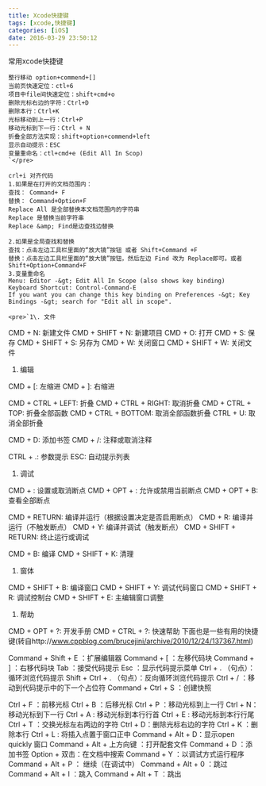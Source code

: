 ```yaml
---
title: Xcode快捷键
tags: [xcode,快捷键]
categories: [iOS]
date: 2016-03-29 23:50:12
---
```


常用xcode快捷键

    整行移动 option+commend+[]
    当前页快速定位：ctl+6
    项目中file间快速定位：shift+cmd+o
    删除光标右边的字符：Ctrl+D
    删除本行：Ctrl+K
    光标移动到上一行：Ctrl+P
    移动光标到下一行：Ctrl + N
    折叠全部方法实现：shift+option+commend+left
    显示自动提示：ESC
    变量重命名：ctl+cmd+e (Edit All In Scop)
    `</pre>

    crl+i 对齐代码
    1.如果是在打开的文档范围内：
    查找： Command+ F
    替换： Command+Option+F
    Replace All 是全部替换本文档范围内的字符串
    Replace 是替换当前字符串
    Replace &amp; Find是边查找边替换

    2.如果是全局查找和替换
    查找：点击左边工具栏里面的“放大镜”按钮 或者 Shift+Command +F
    替换：点击左边工具栏里面的“放大镜”按钮，然后左边 Find 改为 Replace即可。或者 Shift+Option+Command+F
    3.变量重命名
    Menu: Editor -&gt; Edit All In Scope (also shows key binding)
    Keyboard Shortcut: Control-Command-E
    If you want you can change this key binding on Preferences -&gt; Key Bindings -&gt; search for "Edit all in scope".

    <pre>`1\. 文件

CMD + N: 新建文件
CMD + SHIFT + N: 新建项目
CMD + O: 打开
CMD + S: 保存
CMD + SHIFT + S: 另存为
CMD + W: 关闭窗口
CMD + SHIFT + W: 关闭文件

1.  编辑

CMD + [: 左缩进
CMD + ]: 右缩进

CMD + CTRL + LEFT: 折叠
CMD + CTRL + RIGHT: 取消折叠
CMD + CTRL + TOP: 折叠全部函数
CMD + CTRL + BOTTOM: 取消全部函数折叠
CTRL + U: 取消全部折叠

CMD + D: 添加书签
CMD + /: 注释或取消注释

CTRL + .: 参数提示
ESC: 自动提示列表

1.  调试

CMD + : 设置或取消断点
CMD + OPT + : 允许或禁用当前断点
CMD + OPT + B: 查看全部断点

CMD + RETURN: 编译并运行（根据设置决定是否启用断点）
CMD + R: 编译并运行（不触发断点）
CMD + Y: 编译并调试（触发断点）
CMD + SHIFT + RETURN: 终止运行或调试

CMD + B: 编译
CMD + SHIFT + K: 清理

1.  窗体

CMD + SHIFT + B: 编译窗口
CMD + SHIFT + Y: 调试代码窗口
CMD + SHIFT + R: 调试控制台
CMD + SHIFT + E: 主编辑窗口调整

1.  帮助

CMD + OPT + ?: 开发手册
CMD + CTRL + ?: 快速帮助
下面也是一些有用的快捷键(转自http://www.cppblog.com/brucejini/archive/2010/12/24/137367.html)

Command + Shift + E ：扩展编辑器
Command + [ ：左移代码块
Command + ] ：右移代码块
Tab ：接受代码提示
Esc ：显示代码提示菜单
Ctrl + . （句点）：循环浏览代码提示
Shift + Ctrl + . （句点）：反向循环浏览代码提示
Ctrl + / ：移动到代码提示中的下一个占位符
Command + Ctrl + S ：创建快照

Ctrl + F ：前移光标
Ctrl + B ：后移光标
Ctrl + P ：移动光标到上一行
Ctrl + N：移动光标到下一行
Ctrl + A : 移动光标到本行行首
Ctrl + E : 移动光标到本行行尾
Ctrl + T ：交换光标左右两边的字符
Ctrl + D：删除光标右边的字符
Ctrl + K ：删除本行
Ctrl + L : 将插入点置于窗口正中
Command + Alt + D：显示open quickly 窗口
Command + Alt + 上方向键 ：打开配套文件
Command + D ：添加书签
Option + 双击：在文档中搜索
Command + Y ：以调试方式运行程序
Command + Alt + P ： 继续（在调试中）
Command + Alt + 0 ：跳过
Command + Alt + I ：跳入
Command + Alt + T ：跳出